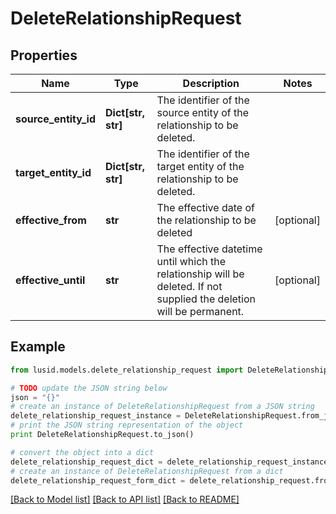 # DeleteRelationshipRequest


## Properties
Name | Type | Description | Notes
------------ | ------------- | ------------- | -------------
**source_entity_id** | **Dict[str, str]** | The identifier of the source entity of the relationship to be deleted. | 
**target_entity_id** | **Dict[str, str]** | The identifier of the target entity of the relationship to be deleted. | 
**effective_from** | **str** | The effective date of the relationship to be deleted | [optional] 
**effective_until** | **str** | The effective datetime until which the relationship will be deleted. If not supplied the deletion will be permanent. | [optional] 

## Example

```python
from lusid.models.delete_relationship_request import DeleteRelationshipRequest

# TODO update the JSON string below
json = "{}"
# create an instance of DeleteRelationshipRequest from a JSON string
delete_relationship_request_instance = DeleteRelationshipRequest.from_json(json)
# print the JSON string representation of the object
print DeleteRelationshipRequest.to_json()

# convert the object into a dict
delete_relationship_request_dict = delete_relationship_request_instance.to_dict()
# create an instance of DeleteRelationshipRequest from a dict
delete_relationship_request_form_dict = delete_relationship_request.from_dict(delete_relationship_request_dict)
```
[[Back to Model list]](../README.md#documentation-for-models) [[Back to API list]](../README.md#documentation-for-api-endpoints) [[Back to README]](../README.md)


